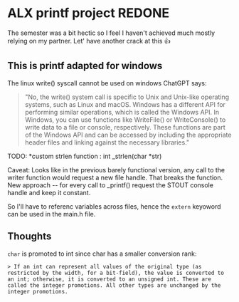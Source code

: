# ALX printf project REDONE

The semester was a bit hectic so I feel I haven't achieved much mostly relying on my partner. Let' have another crack at this 👍

This is printf adapted for windows
----
The linux write() syscall cannot be used on windows 
ChatGPT says:

> "No, the write() system call is specific to Unix and Unix-like operating systems, such as Linux and macOS. Windows has a different API for performing similar operations, which is called the Windows API.
In Windows, you can use functions like WriteFile() or WriteConsole() to write data to a file or console, respectively. These functions are part of the Windows API and can be accessed by including the appropriate header files and linking against the necessary libraries." 

TODO:
*custom strlen function : int _strlen(char *str)

Caveat:
Looks like in the previous barely functional version, any call to the writer function would request a new file handle. That breaks the function.
New approach -- for every call to _printf() request the STOUT console handle and keep it constant.

So I'll have to referenc variables across files, hence the ```extern``` keyoword can be used in the main.h file.

Thoughts
---
``char`` is promoted to int since char has a smaller conversion rank:

    > If an int can represent all values of the original type (as restricted by the width, for a bit-field), the value is converted to an int; otherwise, it is converted to an unsigned int. These are called the integer promotions. All other types are unchanged by the integer promotions.